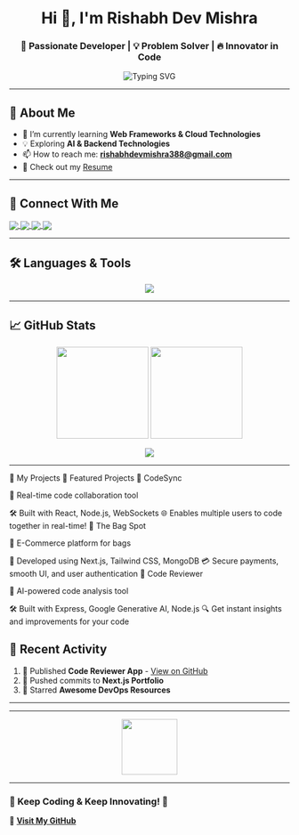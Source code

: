 <h1 align="center">Hi 👋, I'm Rishabh Dev Mishra</h1>
<h3 align="center">🚀 Passionate Developer | 💡 Problem Solver | 🔥 Innovator in Code</h3>

<p align="center">
  <img src="https://readme-typing-svg.herokuapp.com?font=Fira+Code&size=22&pause=1000&color=FD6F00&center=true&vCenter=true&width=440&lines=Full-Stack+Developer;Cloud+Computing+Enthusiast;Passionate+Problem+Solver;Lifelong+Learner+%F0%9F%93%96" alt="Typing SVG" />
</p>

---

## 🚀 About Me
- 🌱 I’m currently learning **Web Frameworks & Cloud Technologies**
- 💡 Exploring **AI & Backend Technologies**
- 📫 How to reach me: **rishabhdevmishra388@gmail.com**
- 📄 Check out my [Resume](https://drive.google.com/file/d/1Xnzce_2SzAzcOzjf2UsWx89pW2qDEFc0/view?usp=sharing)  

---

## 🔗 Connect With Me  
<p align="left">
<a href="https://linkedin.com/in/rishabhdevmishra" target="blank">
  <img align="center" src="https://img.shields.io/badge/LinkedIn-0A66C2?style=for-the-badge&logo=linkedin&logoColor=white" />
</a>
<a href="https://www.codechef.com/users/r_d_mishra" target="blank">
  <img align="center" src="https://img.shields.io/badge/CodeChef-5B4638?style=for-the-badge&logo=codechef&logoColor=white" />
</a>
<a href="https://www.leetcode.com/rishabh_dev_mishra" target="blank">
  <img align="center" src="https://img.shields.io/badge/LeetCode-FFA116?style=for-the-badge&logo=leetcode&logoColor=white" />
</a>
<a href="https://auth.geeksforgeeks.org/user/rishabhdevvuv0" target="blank">
  <img align="center" src="https://img.shields.io/badge/GeeksforGeeks-2F8D46?style=for-the-badge&logo=geeksforgeeks&logoColor=white" />
</a>
</p>

---

## 🛠️ Languages & Tools  
<p align="center">
  <img src="https://skillicons.dev/icons?i=aws,cpp,docker,figma,git,java,js,linux,mongodb,mysql,nextjs,nodejs,python,react,vscode" />
</p>

---

## 📈 GitHub Stats  
<p align="center">
  <img src="https://github-readme-stats.vercel.app/api?username=Rishabh-Dev-Mishra&show_icons=true&theme=radical" height="165">
  <img src="https://github-readme-streak-stats.herokuapp.com/?user=Rishabh-Dev-Mishra&theme=radical" height="165">
</p>
<p align="center">
  <img src="https://github-readme-stats.vercel.app/api/top-langs?username=Rishabh-Dev-Mishra&show_icons=true&layout=compact&theme=radical">
</p>

---

🚀 My Projects
🌟 Featured Projects
📌 CodeSync

🔄 Real-time code collaboration tool

🛠️ Built with React, Node.js, WebSockets
🌐 Enables multiple users to code together in real-time!
📌 The Bag Spot

👜 E-Commerce platform for bags


🚀 Developed using Next.js, Tailwind CSS, MongoDB
💳 Secure payments, smooth UI, and user authentication
📌 Code Reviewer

🤖 AI-powered code analysis tool


🛠️ Built with Express, Google Generative AI, Node.js
🔍 Get instant insights and improvements for your code

## 🎯 Recent Activity  
<!--START_SECTION:activity-->
1. 📝 Published **Code Reviewer App** - [View on GitHub](https://github.com/Rishabh-Dev-Mishra/Code-Reviewer)
2. 🚀 Pushed commits to **Next.js Portfolio**
3. 🌟 Starred **Awesome DevOps Resources**  
<!--END_SECTION:activity-->

---
 

---

<p align="center">
  <img src="https://raw.githubusercontent.com/Ashutosh00710/Ashutosh00710/master/gifs/Developer.gif" width="100">
</p>

---

### 🚀 Keep Coding & Keep Innovating! 🚀  
🔗 **[Visit My GitHub](https://github.com/Rishabh-Dev-Mishra)**
